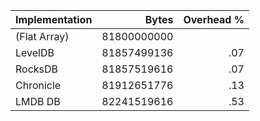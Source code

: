 | Implementation | Bytes | Overhead % |
| -------------- | ----: | ---------: |
| (Flat Array) | 81800000000 |  |
| LevelDB | 81857499136 | .07 |
| RocksDB | 81857519616 | .07 |
| Chronicle | 81912651776 | .13 |
| LMDB DB | 82241519616 | .53 |
